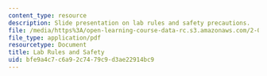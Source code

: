 ```yaml
---
content_type: resource
description: Slide presentation on lab rules and safety precautions.
file: /media/https%3A/open-learning-course-data-rc.s3.amazonaws.com/2-017j-design-of-electromechanical-robotic-systems-fall-2009/bfe9a4c7c6a92c7479c9d3ae22914bc9_MIT2_017JF09_rules.pdf
file_type: application/pdf
resourcetype: Document
title: Lab Rules and Safety
uid: bfe9a4c7-c6a9-2c74-79c9-d3ae22914bc9
---
```

